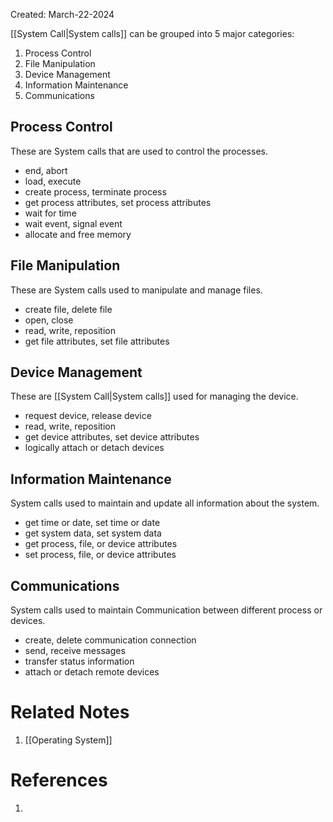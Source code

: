 Created: March-22-2024

[[System Call|System calls]] can be grouped into 5 major categories:

1. Process Control
2. File Manipulation
3. Device Management
4. Information Maintenance
5. Communications
## Process Control

These are System calls that are used to control the processes.

- end, abort
- load, execute
- create process, terminate process
- get process attributes, set process attributes
- wait for time
- wait event, signal event
- allocate and free memory
## File Manipulation

These are System calls used to manipulate and manage files.

- create file, delete file
- open, close
- read, write, reposition
- get file attributes, set file attributes
## Device Management

These are [[System Call|System calls]] used for managing the device.

- request device, release device
- read, write, reposition
- get device attributes, set device attributes
- logically attach or detach devices
## Information Maintenance

System calls used to maintain and update all information about the system.

- get time or date, set time or date
- get system data, set system data
- get process, file, or device attributes
- set process, file, or device attributes
## Communications

System calls used to maintain Communication between different process or devices.

- create, delete communication connection
- send, receive messages
- transfer status information
- attach or detach remote devices
# Related Notes

1. [[Operating System]]
# References

1. 